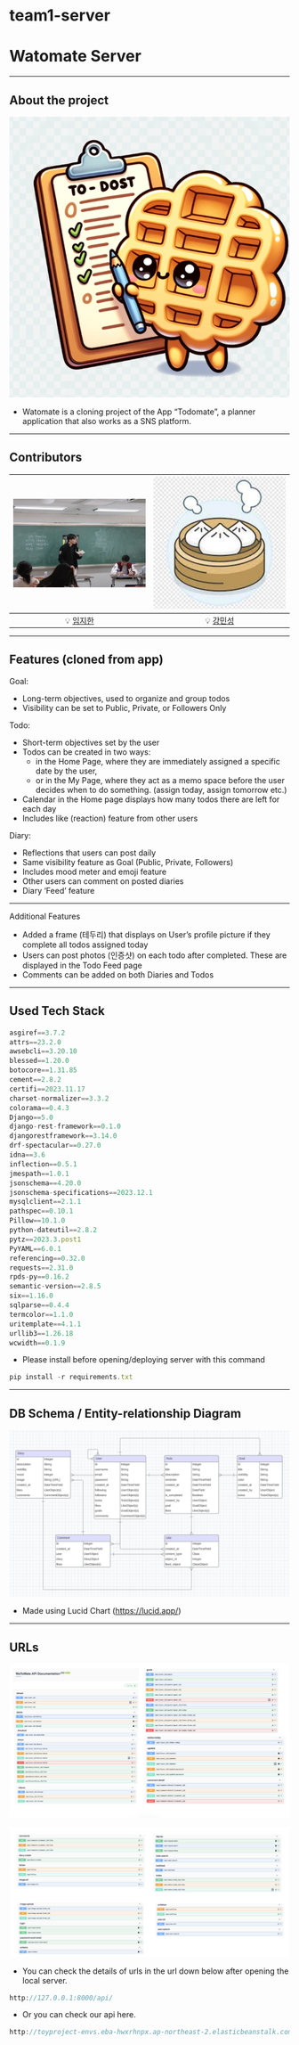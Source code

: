 # team1-server

# Watomate Server

---

## About the project

![Untitled](WatomateServerb5a0fbf282184bd382d60519ffa770f2/Untitled.png)

 

- Watomate is a cloning project of the App “Todomate”, a planner application that also works as a SNS platform.

---

## Contributors

| <img src="WatomateServerb5a0fbf282184bd382d60519ffa770f2/Untitled1.png" width="300px"> | <img src="WatomateServerb5a0fbf282184bd382d60519ffa770f2/Untitled2.png" width="300px"> |
|:--:|:--:|
💡 [임지한](https://github.com/jhlim101/) | 💡 [강민성](https://github.com/jhlim101) |



---

## Features (cloned from app)

Goal:
- Long-term objectives, used to organize and group todos
- Visibility can be set to Public, Private, or Followers Only

Todo:
- Short-term objectives set by the user
- Todos can be created in two ways:
   - in the Home Page, where they are immediately assigned a specific date by the user,
   - or in the My Page, where they act as a memo space before the user decides when to do something. (assign today, assign tomorrow etc.)
- Calendar in the Home page displays how many todos there are left for each day
- Includes like (reaction) feature from other users

Diary:
- Reflections that users can post daily
- Same visibility feature as Goal (Public, Private, Followers)
- Includes mood meter and emoji feature
- Other users can comment on posted diaries
- Diary ‘Feed’ feature


---

Additional Features

- Added a frame (테두리) that displays on User’s profile picture if they complete all todos assigned today
- Users can post photos (인증샷) on each todo after completed. These are displayed in the Todo Feed page
- Comments can be added on both Diaries and Todos


---

## Used Tech Stack

```jsx
asgiref==3.7.2
attrs==23.2.0
awsebcli==3.20.10
blessed==1.20.0
botocore==1.31.85
cement==2.8.2
certifi==2023.11.17
charset-normalizer==3.3.2
colorama==0.4.3
Django==5.0
django-rest-framework==0.1.0
djangorestframework==3.14.0
drf-spectacular==0.27.0
idna==3.6
inflection==0.5.1
jmespath==1.0.1
jsonschema==4.20.0
jsonschema-specifications==2023.12.1
mysqlclient==2.1.1
pathspec==0.10.1
Pillow==10.1.0
python-dateutil==2.8.2
pytz==2023.3.post1
PyYAML==6.0.1
referencing==0.32.0
requests==2.31.0
rpds-py==0.16.2
semantic-version==2.8.5
six==1.16.0
sqlparse==0.4.4
termcolor==1.1.0
uritemplate==4.1.1
urllib3==1.26.18
wcwidth==0.1.9
```

- Please install before opening/deploying server with this command

```jsx
pip install -r requirements.txt
```

---

## DB Schema / Entity-relationship Diagram

![Untitled](WatomateServerb5a0fbf282184bd382d60519ffa770f2/Untitled3.png)

- Made using Lucid Chart (https://lucid.app/)

---

## URLs

![Untitled](WatomateServerb5a0fbf282184bd382d60519ffa770f2/Untitled4.png)

![Untitled](WatomateServerb5a0fbf282184bd382d60519ffa770f2/Untitled5.png)

- You can check the details of urls in the url down below after opening the local server.

```jsx
http://127.0.0.1:8000/api/
```

- Or you can check our api here.

```jsx
http://toyproject-envs.eba-hwxrhnpx.ap-northeast-2.elasticbeanstalk.com/api/schema/docs/#/
```
